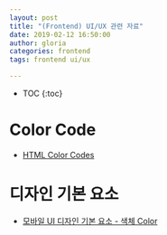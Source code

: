 ```yaml
---
layout: post
title: "(Frontend) UI/UX 관련 자료"
date: 2019-02-12 16:50:00
author: gloria
categories: frontend
tags: frontend ui/ux

---
```


* TOC
{:toc}

# Color Code

* [HTML Color Codes](https://htmlcolorcodes.com/?fbclid=IwAR0Q0nOhRmqzdo6Z_M9WWZCuBqfPUf1t6EQ25c0x4gFPH6hEp9uzkKoWU1E)

# 디자인 기본 요소

* [모바일 UI 디자인 기본 요소 - 색체 Color](https://brunch.co.kr/@chulhochoiucj0/17?fbclid=IwAR3crJFj1L2tfgHAM_1aUJT2wOkdrKth26i1MhscvNoq5_8_4Llgd4LQ9rA)

